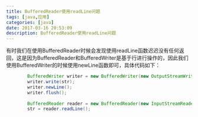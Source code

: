 ```yaml
---
title: BufferedReader使用readLine问题
tags: [java,应用]
categories: [java]
date: 2017-03-16 20:53:09
description: BufferedReader使用readLine问题
---
```

有时我们在使用BufferedReader时候会发现使用readLine函数迟迟没有任何返回，这是因为BufferedReader和BufferedWriter是基于行进行操作的，因此我们使用BufferedWriter的时候使用newLine函数即可，具体代码如下：

```java
		BufferedWriter writer = new BufferedWriter(new OutputStreamWriter(out));
		writer.write(str);
		writer.newLine();
		writer.flush();
		
		BufferedReader reader = new BufferedReader(new InputStreamReader(in));
		str = reader.readLine();
```


 